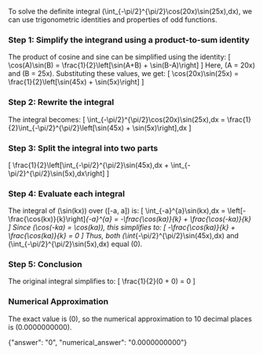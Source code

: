 

To solve the definite integral \(\int_{-\pi/2}^{\pi/2}\cos(20x)\sin(25x)\,dx\), we can use trigonometric identities and properties of odd functions.

### Step 1: Simplify the integrand using a product-to-sum identity
The product of cosine and sine can be simplified using the identity:
\[
\cos(A)\sin(B) = \frac{1}{2}\left[\sin(A+B) + \sin(B-A)\right]
\]
Here, \(A = 20x\) and \(B = 25x\). Substituting these values, we get:
\[
\cos(20x)\sin(25x) = \frac{1}{2}\left[\sin(45x) + \sin(5x)\right]
\]

### Step 2: Rewrite the integral
The integral becomes:
\[
\int_{-\pi/2}^{\pi/2}\cos(20x)\sin(25x)\,dx = \frac{1}{2}\int_{-\pi/2}^{\pi/2}\left[\sin(45x) + \sin(5x)\right]\,dx
\]

### Step 3: Split the integral into two parts
\[
\frac{1}{2}\left[\int_{-\pi/2}^{\pi/2}\sin(45x)\,dx + \int_{-\pi/2}^{\pi/2}\sin(5x)\,dx\right]
\]

### Step 4: Evaluate each integral
The integral of \(\sin(kx)\) over \([-a, a]\) is:
\[
\int_{-a}^{a}\sin(kx)\,dx = \left[-\frac{\cos(kx)}{k}\right]_{-a}^{a} = -\frac{\cos(ka)}{k} + \frac{\cos(-ka)}{k}
\]
Since \(\cos(-ka) = \cos(ka)\), this simplifies to:
\[
-\frac{\cos(ka)}{k} + \frac{\cos(ka)}{k} = 0
\]
Thus, both \(\int_{-\pi/2}^{\pi/2}\sin(45x)\,dx\) and \(\int_{-\pi/2}^{\pi/2}\sin(5x)\,dx\) equal \(0\).

### Step 5: Conclusion
The original integral simplifies to:
\[
\frac{1}{2}(0 + 0) = 0
\]

### Numerical Approximation
The exact value is \(0\), so the numerical approximation to 10 decimal places is \(0.0000000000\).

{"answer": "0", "numerical_answer": "0.0000000000"}